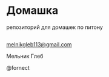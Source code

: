 # Домашка 

репозиторий для домашек по питону

##

melnikgleb113@gmail.com 

Мельник Глеб

@fornect
